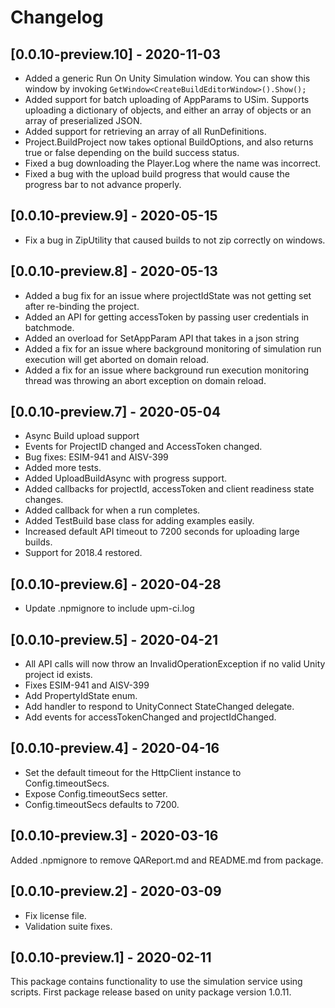 # Changelog

## [0.0.10-preview.10] - 2020-11-03

- Added a generic Run On Unity Simulation window. You can show this window by invoking `GetWindow<CreateBuildEditorWindow>().Show();`
- Added support for batch uploading of AppParams to USim. Supports uploading a dictionary of objects, and either an array of objects or an array of preserialized JSON.
- Added support for retrieving an array of all RunDefinitions.
- Project.BuildProject now takes optional BuildOptions, and also returns true or false depending on the build success status.
- Fixed a bug downloading the Player.Log where the name was incorrect.
- Fixed a bug with the upload build progress that would cause the progress bar to not advance properly.

## [0.0.10-preview.9] - 2020-05-15

- Fix a bug in ZipUtility that caused builds to not zip correctly on windows.

## [0.0.10-preview.8] - 2020-05-13

- Added a bug fix for an issue where projectIdState was not getting set after re-binding the project.
- Added an API for getting accessToken by passing user credentials in batchmode.
- Added an overload for SetAppParam API that takes in a json string
- Added a fix for an issue where background monitoring of simulation run execution will get aborted on domain reload.
- Added a fix for an issue where background run execution monitoring thread was throwing an abort exception on domain reload.

## [0.0.10-preview.7] - 2020-05-04

- Async Build upload support
- Events for ProjectID changed and AccessToken changed.
- Bug fixes: ESIM-941 and AISV-399
- Added more tests.
- Added UploadBuildAsync with progress support.
- Added callbacks for projectId, accessToken and client readiness state changes.
- Added callback for when a run completes.
- Added TestBuild base class for adding examples easily.
- Increased default API timeout to 7200 seconds for uploading large builds.
- Support for 2018.4 restored.

## [0.0.10-preview.6] - 2020-04-28

- Update .npmignore to include upm-ci.log

## [0.0.10-preview.5] - 2020-04-21

- All API calls will now throw an InvalidOperationException if no valid Unity project id exists.
- Fixes ESIM-941 and AISV-399
- Add PropertyIdState enum.
- Add handler to respond to UnityConnect StateChanged delegate.
- Add events for accessTokenChanged and projectIdChanged.

## [0.0.10-preview.4] - 2020-04-16

- Set the default timeout for the HttpClient instance to Config.timeoutSecs.
- Expose Config.timeoutSecs setter.
- Config.timeoutSecs defaults to 7200.

## [0.0.10-preview.3] - 2020-03-16

Added .npmignore to remove QAReport.md and README.md from package.

## [0.0.10-preview.2] - 2020-03-09

- Fix license file.
- Validation suite fixes.

## [0.0.10-preview.1] - 2020-02-11

This package contains functionality to use the simulation service using scripts.
First package release based on unity package version 1.0.11.

